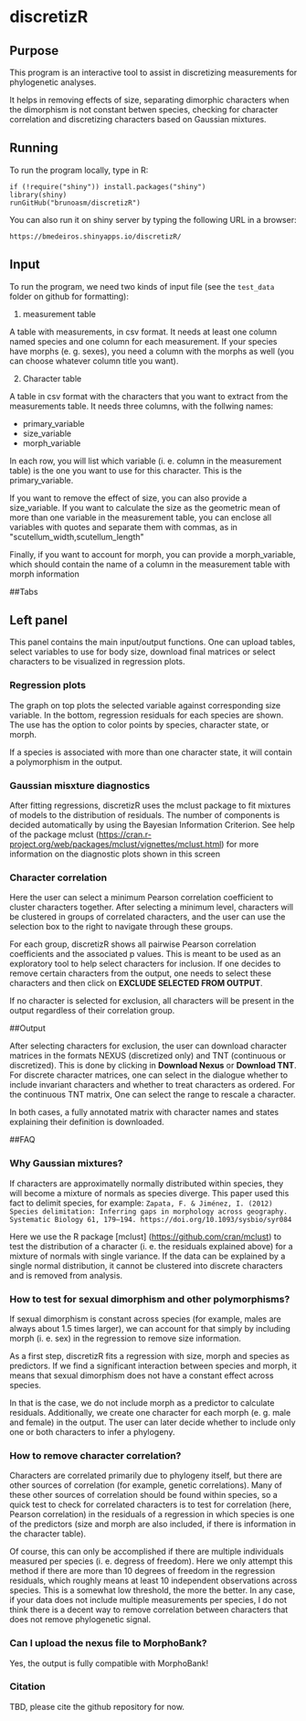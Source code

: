 # discretizR

## Purpose
This program is an interactive tool to assist in discretizing measurements for phylogenetic analyses.

It helps in removing effects of size, separating dimorphic characters when the dimorphism is not constant betwen species, checking for character correlation and discretizing characters based on Gaussian mixtures.

## Running

To run the program locally, type in R:

```{r}
if (!require("shiny")) install.packages("shiny")
library(shiny)
runGitHub("brunoasm/discretizR")
```
You can also run it on shiny server by typing the following URL in a browser:

```https://bmedeiros.shinyapps.io/discretizR/```


## Input

To run the program, we need two kinds of input file (see the `test_data` folder on github for formatting):

1. measurement table

A table with measurements, in csv format. It needs at least one column named species and one column for each measurement. If your species have morphs (e. g. sexes), you need a column with the morphs as well (you can choose whatever column title you want).


2. Character table

A table in csv format with the characters that you want to extract from the measurements table. It needs three columns, with the follwing names:

* primary_variable
* size_variable
* morph_variable

In each row, you will list which variable (i. e. column in the measurement table) is the one you want to use for this character. This is the primary_variable.

If you want to remove the effect of size, you can also provide a size_variable. If you want to calculate the size as the geometric mean of more than one variable in the measurement table, you can enclose all variables with quotes and separate them with commas, as in "scutellum_width,scutellum_length"

Finally, if you want to account for morph, you can provide a morph_variable, which should contain the name of a column in the measurement table with morph information

##Tabs

## Left panel

This panel contains the main input/output functions. One can upload tables, select variables to use for body size, download final matrices or select characters to be visualized in regression plots.

### Regression plots

The graph on top plots the selected variable against corresponding size variable. In the bottom, regression residuals for each species are shown. The use has the option to color points by species, character state, or morph.

If a species is associated with more than one character state, it will contain a polymorphism in the output.

### Gaussian misxture diagnostics

After fitting regressions, discretizR uses the mclust package to fit mixtures of models to the distribution of residuals. The number of components is decided automatically by using the Bayesian Information Criterion. See help of the package mclust (https://cran.r-project.org/web/packages/mclust/vignettes/mclust.html) for more information on the diagnostic plots shown in this screen

### Character correlation

Here the user can select a minimum Pearson correlation coefficient to cluster characters together. After selecting a minimum level, characters will be clustered in groups of correlated characters, and the user can use the selection box to the right to navigate through these groups. 

For each group, discretizR shows all pairwise Pearson correlation coefficients and the associated p values. This is meant to be used as an exploratory tool to help select characters for inclusion. If one decides to remove certain characters from the output, one needs to select these characters and then click on **EXCLUDE SELECTED FROM OUTPUT**.

If no character is selected for exclusion, all characters will be present in the output regardless of their correlation group.

##Output

After selecting characters for exclusion, the user can download character matrices in the formats NEXUS (discretized only) and TNT (continuous or discretized). This is done by clicking in **Download Nexus** or **Download TNT**. For discrete character matrices, one can select in the dialogue whether to include invariant characters and whether to treat characters as ordered. For the continuous TNT matrix, One can select the range to rescale a character.

In both cases, a fully annotated matrix with character names and states explaining their definition is downloaded.

##FAQ

### Why Gaussian mixtures?

If characters are approximatelly normally distributed within species, they will become a mixture of normals as species diverge. This paper used this fact to delimit species, for example:
```Zapata, F. & Jiménez, I. (2012) Species delimitation: Inferring gaps in morphology across geography. Systematic Biology 61, 179–194. https://doi.org/10.1093/sysbio/syr084```

Here we use the R package [mclust] (https://github.com/cran/mclust) to test the distribution of a character (i. e. the residuals explained above) for a mixture of normals with single variance. If the data can be explained by a single normal distribution, it cannot be clustered into discrete characters and is removed from analysis.

### How to test for sexual dimorphism and other polymorphisms?

If sexual dimorphism is constant across species (for example, males are always about 1.5 times larger), we can account for that simply by including morph (i. e. sex) in the regression to remove size information. 

As a first step, discretizR fits a regression with size, morph and species as predictors. If we find a significant interaction between species and morph, it means that sexual dimorphism does not have a constant effect across species.

In that is the case, we do not include morph as a predictor to calculate residuals. Additionally, we create one character for each morph (e. g. male and female) in the output. The user can later decide whether to include only one or both characters to infer a phylogeny.

### How to remove character correlation?
Characters are correlated primarily due to phylogeny itself, but there are other sources of correlation (for example, genetic correlations). Many of these other sources of correlation should be found within species, so a quick test to check for correlated characters is to test for correlation (here, Pearson correlation) in the residuals of a regression in which species is one of the predictors (size and morph are also included, if there is information in the character table). 

Of course, this can only be accomplished if there are multiple individuals measured per species (i. e. degress of freedom). Here we only attempt this method if there are more than 10 degrees of freedom in the regression residuals, which roughly means at least 10 independent observations across species. This is a somewhat low threshold, the more the better. In any case, if your data does not include multiple measurements per species, I do not think there is a decent way to remove correlation between characters that does not remove phylogenetic signal.

### Can I upload the nexus file to MorphoBank?

Yes, the output is fully compatible with MorphoBank!

### Citation

TBD, please cite the github repository for now.

